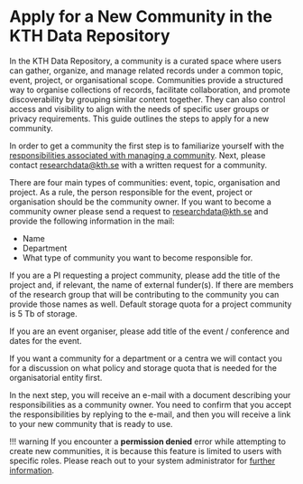# Apply for a New Community in the KTH Data Repository

In the KTH Data Repository, a community is a curated space where users can gather, organize, and manage related records under a common topic, event, project, or organisational scope. Communities provide a structured way to organise collections of records, facilitate collaboration, and promote discoverability by grouping similar content together. They can also control access and visibility to align with the needs of specific user groups or privacy requirements. This guide outlines the steps to apply for a new community.

In order to get a community the first step is to familiarize yourself with the [responsibilities associated with managing a community](./community_manager_responsibilities.md). Next, please contact [researchdata@kth.se](mailto:researchdata@kth.se) with a written request for a community.

There are four main types of communities: event, topic, organisation and project. As a rule, the person responsible for the event, project or organisation should be the community owner. If you want to become a community owner please send a request to [researchdata@kth.se](mailto:researchdata@kth.se) and provide the following information in the mail:

- Name
- Department
- What type of community you want to become responsible for.

If you are a PI requesting a project community, please add the title of the project and, if relevant, the name of external funder(s). If there are members of the research group that will be contributing to the community you can provide those names as well. Default storage quota for a project community is 5 Tb of storage.

If you are an event organiser, please add title of the event / conference and dates for the event.

If you want a community for a department or a centra we will contact you for a discussion on what policy and storage quota that is needed for the organisatorial entity first.

In the next step, you will receive an e-mail with a document describing your responsibilities as a community owner. You need to confirm that you accept the responsibilities by replying to the e-mail, and then you will receive a link to your new community that is ready to use.


!!! warning
    If you encounter a **permission denied** error while attempting to create new communities, it is because this feature is limited to users with specific roles. Please reach out to your system administrator for [further information](mailto:researchdata@kth.se).
